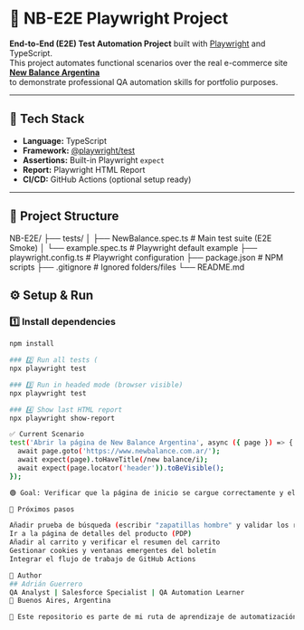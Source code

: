 # 🧪 NB-E2E Playwright Project

**End-to-End (E2E) Test Automation Project** built with [Playwright](https://playwright.dev/) and TypeScript.  
This project automates functional scenarios over the real e-commerce site **[New Balance Argentina](https://www.newbalance.com.ar/)**  
to demonstrate professional QA automation skills for portfolio purposes.

---

## 🚀 Tech Stack
- **Language:** TypeScript  
- **Framework:** [@playwright/test](https://playwright.dev/docs/test-intro)  
- **Assertions:** Built-in Playwright `expect`  
- **Report:** Playwright HTML Report  
- **CI/CD:** GitHub Actions (optional setup ready)

---

## 🧩 Project Structure
NB-E2E/
├── tests/
│ ├── NewBalance.spec.ts # Main test suite (E2E Smoke)
│ └── example.spec.ts # Playwright default example
├── playwright.config.ts # Playwright configuration
├── package.json # NPM scripts
├── .gitignore # Ignored folders/files
└── README.md

## ⚙️ Setup & Run

### 1️⃣ Install dependencies
```bash
npm install

### 2️⃣ Run all tests (
npx playwright test

### 3️⃣ Run in headed mode (browser visible)
npx playwright test 

### 4️⃣ Show last HTML report
npx playwright show-report

✅ Current Scenario
test('Abrir la página de New Balance Argentina', async ({ page }) => {
  await page.goto('https://www.newbalance.com.ar/');
  await expect(page).toHaveTitle(/new balance/i);
  await expect(page.locator('header')).toBeVisible();
});

🟢 Goal: Verificar que la página de inicio se cargue correctamente y el encabezado principal esté visible.

🧠 Próximos pasos

Añadir prueba de búsqueda (escribir "zapatillas hombre" y validar los resultados)
Ir a la página de detalles del producto (PDP)
Añadir al carrito y verificar el resumen del carrito
Gestionar cookies y ventanas emergentes del boletín
Integrar el flujo de trabajo de GitHub Actions

👤 Author
## Adrián Guerrero
QA Analyst | Salesforce Specialist | QA Automation Learner
📍 Buenos Aires, Argentina

🧩 Este repositorio es parte de mi ruta de aprendizaje de automatización de pruebas utilizando sitios web de comercio electrónico del mundo real para fines de demostración de Portfolio.
